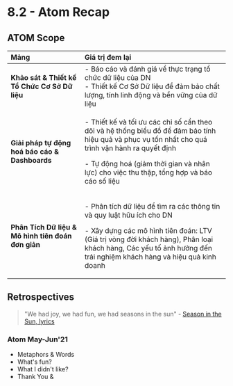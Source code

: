 # 8.2 - Atom Recap

## ATOM Scope

<table>
  <thead>
    <tr>
      <th style="text-align:left"><b>M&#x1EA3;ng</b>
      </th>
      <th style="text-align:left"><b>Gi&#xE1; tr&#x1ECB; &#x111;em l&#x1EA1;i</b>
      </th>
    </tr>
  </thead>
  <tbody>
    <tr>
      <td style="text-align:left"><b>Kh&#x1EA3;o s&#xE1;t &amp; Thi&#x1EBF;t k&#x1EBF; T&#x1ED5; Ch&#x1EE9;c C&#x1A1; S&#x1EDF; D&#x1EEF; li&#x1EC7;u</b>
      </td>
      <td style="text-align:left">- B&#xE1;o c&#xE1;o v&#xE0; &#x111;&#xE1;nh gi&#xE1; v&#x1EC1; th&#x1EF1;c
        tr&#x1EA1;ng t&#x1ED5; ch&#x1EE9;c d&#x1EEF; li&#x1EC7;u c&#x1EE7;a DN
        <br
        />- Thi&#x1EBF;t k&#x1EBF; C&#x1A1; S&#x1EDF; D&#x1EEF; li&#x1EC7;u &#x111;&#x1EC3;
        &#x111;&#x1EA3;m b&#x1EA3;o ch&#x1EA5;t l&#x1B0;&#x1EE3;ng, t&#xED;nh linh
        &#x111;&#x1ED9;ng v&#xE0; b&#x1EC1;n v&#x1EEF;ng c&#x1EE7;a d&#x1EEF; li&#x1EC7;u</td>
    </tr>
    <tr>
      <td style="text-align:left"><b>Gi&#x1EA3;i ph&#xE1;p t&#x1EF1; &#x111;&#x1ED9;ng ho&#xE1; b&#xE1;o c&#xE1;o &amp; Dashboards</b>
      </td>
      <td style="text-align:left">
        <p>- Thi&#x1EBF;t k&#x1EBF; v&#xE0; t&#x1ED1;i &#x1B0;u c&#xE1;c ch&#x1EC9;
          s&#x1ED1; c&#x1EA7;n theo d&#xF5;i v&#xE0; h&#x1EC7; th&#x1ED1;ng bi&#x1EC3;u
          &#x111;&#x1ED3; &#x111;&#x1EC3; &#x111;&#x1EA3;m b&#x1EA3;o t&#xED;nh hi&#x1EC7;u
          qu&#x1EA3; v&#xE0; ph&#x1EE5;c v&#x1EE5; t&#x1ED1;n nh&#x1EA5;t cho qu&#xE1;
          tr&#xEC;nh v&#x1EAD;n h&#xE0;nh ra quy&#x1EBF;t &#x111;&#x1ECB;nh</p>
        <p>- T&#x1EF1; &#x111;&#x1ED9;ng ho&#xE1; (gi&#x1EA3;m th&#x1EDD;i gian v&#xE0;
          nh&#xE2;n l&#x1EF1;c) cho vi&#x1EC7;c thu th&#x1EAD;p, t&#x1ED5;ng h&#x1EE3;p
          v&#xE0; b&#xE1;o c&#xE1;o s&#x1ED1; li&#x1EC7;u</p>
      </td>
    </tr>
    <tr>
      <td style="text-align:left"><b>Ph&#xE2;n T&#xED;ch D&#x1EEF; li&#x1EC7;u &amp; M&#xF4; h&#xEC;nh ti&#xEA;n &#x111;o&#xE1;n &#x111;&#x1A1;n gi&#x1EA3;n</b>
      </td>
      <td style="text-align:left">
        <p>- Ph&#xE2;n t&#xED;ch d&#x1EEF; li&#x1EC7;u &#x111;&#x1EC3; t&#xEC;m ra
          c&#xE1;c th&#xF4;ng tin v&#xE0; quy lu&#x1EAD;t h&#x1EEF;u &#xED;ch cho
          DN</p>
        <p>- X&#xE2;y d&#x1EF1;ng c&#xE1;c m&#xF4; h&#xEC;nh ti&#xEA;n &#x111;o&#xE1;n:
          LTV (Gi&#xE1; tr&#x1ECB; v&#xF2;ng &#x111;&#x1EDD;i kh&#xE1;ch h&#xE0;ng),
          Ph&#xE2;n lo&#x1EA1;i kh&#xE1;ch h&#xE0;ng, C&#xE1;c y&#x1EBF;u t&#x1ED1;
          &#x1EA3;nh h&#x1B0;&#x1EDF;ng &#x111;&#x1EBF;n tr&#x1EA3;i nghi&#x1EC7;m
          kh&#xE1;ch h&#xE0;ng v&#xE0; hi&#x1EC7;u qu&#x1EA3; kinh doanh</p>
      </td>
    </tr>
  </tbody>
</table>

## Retrospectives

> "We had joy, we had fun, we had seasons in the sun" - [Season in the Sun, lyrics](https://www.youtube.com/watch?v=-tPcc1ftj8E)

### Atom May-Jun'21

* Metaphors & Words
* What's fun?
* What I didn't like?
* Thank You & 

